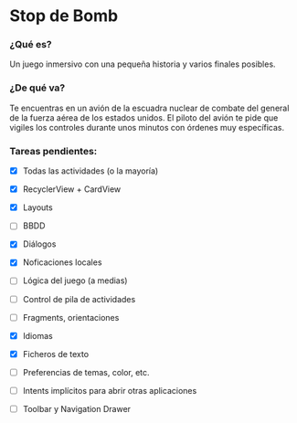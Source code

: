 # Stop de Bomb

### ¿Qué es? 
Un juego inmersivo con una pequeña historia y varios finales posibles. 

### ¿De qué va?
Te encuentras en un avión de la escuadra nuclear de combate del general de la fuerza aérea de los estados unidos. El piloto del avión te pide que vigiles los controles durante unos minutos con órdenes muy específicas.

### Tareas pendientes:

- [x] Todas las actividades (o la mayoría)
- [x] RecyclerView + CardView
- [x] Layouts
- [ ] BBDD
- [x] Diálogos
- [x] Noficaciones locales
- [ ] Lógica del juego (a medias)
- [ ] Control de pila de actividades
  
- [ ] Fragments, orientaciones
- [x] Idiomas
- [x] Ficheros de texto
- [ ] Preferencias de temas, color, etc.
- [ ] Intents implícitos para abrir otras aplicaciones
- [ ] Toolbar y Navigation Drawer
